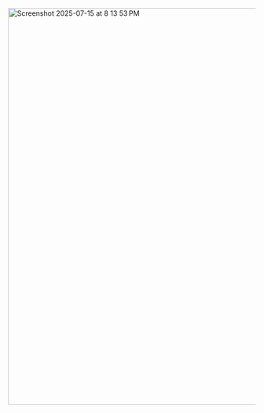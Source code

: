 <img width="1280" height="807" alt="Screenshot 2025-07-15 at 8 13 53 PM" src="https://github.com/user-attachments/assets/b472b979-84fa-4ce6-b61f-1d6944bc28c8" />
